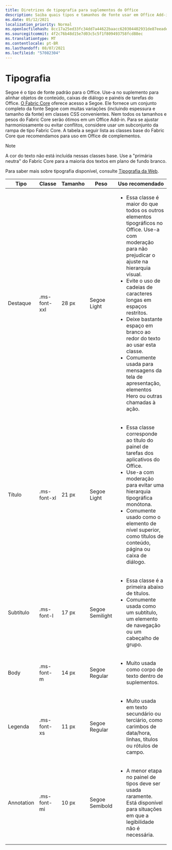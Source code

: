 ```yaml
---
title: Diretrizes de tipografia para suplementos do Office
description: Saiba quais tipos e tamanhos de fonte usar em Office Add-ins.
ms.date: 05/12/2021
localization_priority: Normal
ms.openlocfilehash: 8cc17a25ed33fc34dd7a44622baacc620304402931de87eeadee903db5f135b0
ms.sourcegitcommit: 4f2c76b48d15e7d03c5c5f1f809493758fcd88ec
ms.translationtype: MT
ms.contentlocale: pt-BR
ms.lasthandoff: 08/07/2021
ms.locfileid: "57082304"
---
```

# <a name="typography"></a>Tipografia

Segoe é o tipo de fonte padrão para o Office. Use-a no suplemento para alinhar objetos de conteúdo, caixas de diálogo e painéis de tarefas do Office. [O Fabric Core](fabric-core.md) oferece acesso a Segoe. Ele fornece um conjunto completo da fonte Segoe com muitas variações (incluindo espessura e tamanho da fonte) em classes CSS convenientes. Nem todos os tamanhos e pesos do Fabric Core serão ótimos em um Office Add-in. Para se ajustar harmoniosamente ou evitar conflitos, considere usar um subconjunto da rampa de tipo Fabric Core. A tabela a seguir lista as classes base do Fabric Core que recomendamos para uso em Office de complementos.

> [!NOTE]
> A cor do texto não está incluída nessas classes base. Use a "primária neutra" do Fabric Core para a maioria dos textos em plano de fundo branco.
>
> Para saber mais sobre tipografia disponível, consulte [Tipografia da Web](https://developer.microsoft.com/fluentui#/styles/web/typography).

|Tipo |Classe |Tamanho |Peso |Uso recomendado |
|------ |----- |---- |------ |----------------- |
|Destaque|.ms-font-xxl |28 px | Segoe Light |<ul><li>Essa classe é maior do que todos os outros elementos tipográficos no Office. Use-a com moderação para não prejudicar o ajuste na hierarquia visual.</li><li>Evite o uso de cadeias de caracteres longas em espaços restritos.</li><li>Deixe bastante espaço em branco ao redor do texto ao usar esta classe.</li><li>Comumente usada para mensagens da tela de apresentação, elementos Hero ou outras chamadas à ação.</li></ul> |
|Título|.ms-font-xl |21 px |Segoe Light | <ul><li>Essa classe corresponde ao título do painel de tarefas dos aplicativos do Office.</li><li>Use-a com moderação para evitar uma hierarquia tipográfica monótona.</li><li>Comumente usado como o elemento de nível superior, como títulos de conteúdo, página ou caixa de diálogo.</li></ul> |
|Subtítulo|.ms-font-l |17 px |Segoe Semilight | <ul><li>Essa classe é a primeira abaixo de títulos.</li><li>Comumente usada como um subtítulo, um elemento de navegação ou um cabeçalho de grupo.</li><ul> |
|Body|.ms-font-m |14 px |Segoe Regular |<ul><li>Muito usada como corpo de texto dentro de suplementos.</li><ul>|
|Legenda|.ms-font-xs |11 px | Segoe Regular |<ul><li>Muito usada em texto secundário ou terciário, como carimbos de data/hora, linhas, títulos ou rótulos de campo.</li><ul>|
|Annotation|.ms-font-mi |10 px |Segoe Semibold |<ul><li>A menor etapa no painel de tipos deve ser usada raramente. Está disponível para situações em que a legibilidade não é necessária.</li><ul>|
